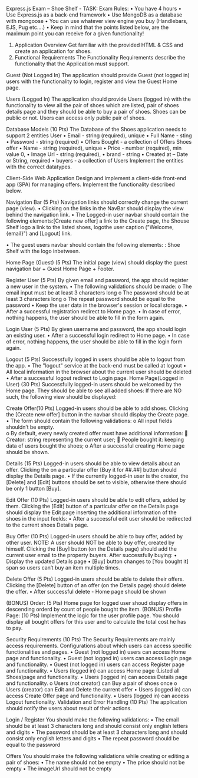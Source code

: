 Express.js Exam – Shoe Shelf - TASK:
Exam Rules:
• You have 4 hours
• Use Express.js as a back-end framework
• Use MongoDB as a database with mongoose
• You can use whatever view engine you buy (Handlebars, EJS, Pug etc.…)
• Keep in mind that the points listed below, are the maximum point you can receive for a given functionality!

1. Application Overview
   Get familiar with the provided HTML & CSS and create an application for shoes.
2. Functional Requirements
   The Functionality Requirements describe the functionality that the Application must support.

Guest (Not Logged In)
The application should provide Guest (not logged in) users with the functionality to login, register and view the Guest Home page.

Users (Logged In)
The application should provide Users (logged in) with the functionality to view all the pair of shoes which are listed, pair of shoes details page and they should be able to buy a pair of shoes. Shoes can be public or not. Users can access only public pair of shoes.

Database Models (10 Pts)
The Database of the Shoes application needs to support 2 entities
User
• Email - string (required), unique
• Full Name - sting
• Password - string (required)
• Offers Bought - a collection of Offers
Shoes offer
• Name - string (required), unique
• Price - number (required), min value 0,
• Image Url - string (required),
• brand - string
• Created at – Date or String, required
• buyers - a collection of Users
Implement the entities with the correct datatypes.

Client-Side Web Application
Design and implement a client-side front-end app (SPA) for managing offers. Implement the functionality described below.

Navigation Bar (5 Pts)
Navigation links should correctly change the current page (view).
• Clicking on the links in the NavBar should display the view behind the navigation link.
• The Logged-in user navbar should contain the following elements:[Create new offer] a link to the Create page, the Shouse Shelf logo a link to the listed shoes, logothe user caption ("Welcome, {email}") and [Logout] link.

• The guest users navbar should contain the following elements: : Shoe Shelf with the logo inbetween.

Home Page (Guest) (5 Pts)
The initial page (view) should display the guest navigation bar + Guest Home Page + Footer.

Register User (5 Pts)
By given email and password, the app should register a new user in the system.
• The following validations should be made:
o The email input must be at least 3 characters long
o The password should be at least 3 characters long
o The repeat password should be equal to the password
• Keep the user data in the browser's session or local storage.
• After a successful registration redirect to Home page.
• In case of error, nothing happens, the user should be able to fill in the form again.

Login User (5 Pts)
By given username and password, the app should login an existing user.
• After a successful login redirect to Home page.
• In case of error, nothing happens, the user should be able to fill in the login form again.

Logout (5 Pts)
Successfully logged in users should be able to logout from the app.
• The "logout" service at the back-end must be called at logout
• All local information in the browser about the current user should be deleted
• After a successful logout redirect to Login page.
Home Page(Logged in User) (30 Pts)
Successfully logged-in users should be welcomed by the Home page. They should be able to see all added shoes:
If there are NO such, the following view should be displayed:

Create Offer(10 Pts)
Logged-in users should be able to add shoes.
Clicking the [Create new offer] button in the navbar should display the Create page.
• The form should contain the following validations:
o All input fields shouldn’t be empty.  
o By default, every newly created offer must have additional information:
 Creator: string representing the current user;
 People bought it: keeping data of users bought the shoes;
o After a successful creating Home page should be shown.

Details (15 Pts)
Logged-in users should be able to view details about an offer.
Clicking the on a particular offer [Buy it for ##.##] button should display the Details page.
• If the currently logged-in user is the creator, the [Delete] and [Edit] buttons should be set to visible, otherwise there should be only 1 button [Buy].

Edit Offer (10 Pts)
Logged-in users should be able to edit offers, added by them.
Clicking the [Edit] button of a particular offer on the Details page should display the Edit page inserting the additional information of the shoes in the input feelds:
• After a successful edit user should be redirected to the current shoes Details page.

Buy Offer (10 Pts)
Logged-in users should be able to buy offer, added by other user.
NOTE: A user should NOT be able to buy offer, created by himself.
Clicking the [Buy] button (on the Details page) should add the current user email to the property buyers. After successfully buying:
• Display the updated Details page
• [Buy] button changes to [You bought it] span so users can‘t buy an item multiple times.

Delete Offer (5 Pts)
Logged-in users should be able to delete their offers.
Clicking the [Delete] button of an offer (on the Details page) should delete the offer.
• After successful delete - Home page should be shown

(BONUS) Order: (5 Pts)
Home page for logged user shoud display offers in descending orderd by count of people bought the item.
(BONUS) Profile Page: (10 Pts)
Implement the logic for the user profile page. You should display all bought offers for this user and to calculate the total cost he has to pay.

Security Requirements (10 Pts)
The Security Requirements are mainly access requirements. Configurations about which users can access specific functionalities and pages.
• Guest (not logged in) users can access Home page and functionality.
• Guest (not logged in) users can access Login page and functionality.
• Guest (not logged in) users can access Register page and functionality.
• Users (logged in) can access Home page (Listed all Shoes)page and functionality.
• Users (logged in) can access Details page and functionality.
o Users (not creator) can Buy a pair of shoes once
o Users (creator) can Edit and Delete the current offer
• Users (logged in) can access Create Offer page and functionality.
• Users (logged in) can access Logout functionality.
Validation and Error Handling (10 Pts)
The application should notify the users about result of their actions.

Login / Register
You should make the following validations:
• The email should be at least 3 characters long and should consist only english letters and digits
• The password should be at least 3 characters long and should consist only english letters and digits
• The repeat password should be equal to the password

Offers
You should make the following validations while creating or editing a pair of shoes:
• The name should not be empty
• The price should not be empty
• The imageUrl should not be empty
